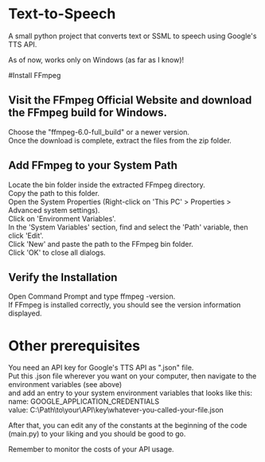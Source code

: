 # Text-to-Speech
A small python project that converts text or SSML to speech using Google's TTS API.

As of now, works only on Windows (as far as I know)!

#Install FFmpeg
## Visit the FFmpeg Official Website and download the FFmpeg build for Windows.
Choose the "ffmpeg-6.0-full_build" or a newer version.  
Once the download is complete, extract the files from the zip folder.  
## Add FFmpeg to your System Path
Locate the bin folder inside the extracted FFmpeg directory.  
Copy the path to this folder.  
Open the System Properties (Right-click on 'This PC' > Properties > Advanced system settings).  
Click on 'Environment Variables'.  
In the 'System Variables' section, find and select the 'Path' variable, then click 'Edit'.  
Click 'New' and paste the path to the FFmpeg bin folder.  
Click 'OK' to close all dialogs.  
## Verify the Installation
Open Command Prompt and type ffmpeg -version.  
If FFmpeg is installed correctly, you should see the version information displayed.

# Other prerequisites

You need an API key for Google's TTS API as ".json" file.  
Put this .json file wherever you want on your computer, then navigate to the environment variables  (see above)  
and add an entry to your system environment variables that looks like this:  
name: GOOGLE_APPLICATION_CREDENTIALS  
value: C:\Path\to\your\API\key\whatever-you-called-your-file.json  

After that, you can edit any of the constants at the beginning of the code (main.py) to your liking
and you should be good to go.

Remember to monitor the costs of your API usage.
